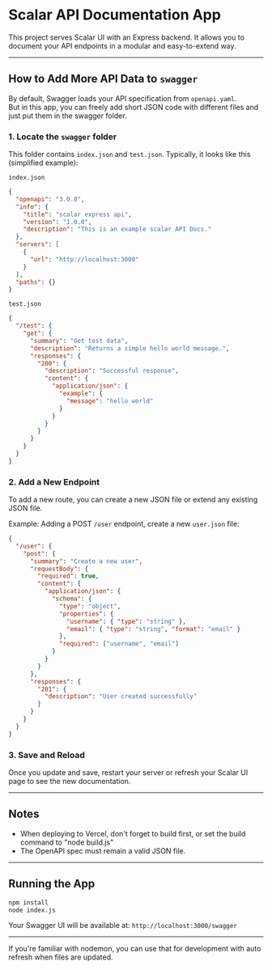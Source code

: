 # Scalar API Documentation App

This project serves Scalar UI with an Express backend.
It allows you to document your API endpoints in a modular and easy-to-extend way.

---

## How to Add More API Data to `swagger`
By default, Swagger loads your API specification from `openapi.yaml`.  
But in this app, you can freely add short JSON code with different files and just put them in the swagger folder.

### 1. Locate the `swagger` folder
This folder contains `index.json` and `test.json`.
Typically, it looks like this (simplified example):

`index.json`
```json
{
  "openapi": "3.0.0",
  "info": {
    "title": "scalar express api",
    "version": "1.0.0",
    "description": "This is an example scalar API Docs."
  },
  "servers": [
    {
      "url": "http://localhost:3000"
    }
  ],
  "paths": {}
}
```

`test.json`
```json
{
  "/test": {
    "get": {
      "summary": "Get test data",
      "description": "Returns a simple hello world message.",
      "responses": {
        "200": {
          "description": "Successful response",
          "content": {
            "application/json": {
              "example": {
                "message": "hello world"
              }
            }
          }
        }
      }
    }
  }
}
```

### 2. Add a New Endpoint

To add a new route, you can create a new JSON file or extend any existing JSON file.

Example: Adding a POST `/user` endpoint,
create a new `user.json` file:
```json
{
  "/user": {
    "post": {
      "summary": "Create a new user",
      "requestBody": {
        "required": true,
        "content": {
          "application/json": {
            "schema": {
              "type": "object",
              "properties": {
                "username": { "type": "string" },
                "email": { "type": "string", "format": "email" }
              },
              "required": ["username", "email"]
            }
          }
        }
      },
      "responses": {
        "201": {
          "description": "User created successfully"
        }
      }
    }
  }
}
```

### 3. Save and Reload

Once you update and save, restart your server or refresh your Scalar UI page to see the new documentation.

---

## Notes

- When deploying to Vercel, don't forget to build first, or set the build command to "node build.js"
- The OpenAPI spec must remain a valid JSON file.

---

## Running the App

```bash
npm install
node index.js
```

Your Swagger UI will be available at: `http://localhost:3000/swagger`

---

If you're familiar with nodemon, you can use that for development with auto refresh when files are updated.